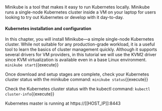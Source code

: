 Minikube is a tool that makes it easy to run Kubernetes locally. Minikube runs a single-node Kubernetes cluster inside a VM on your laptop for users looking to try out Kubernetes or develop with it day-to-day.

#### Kubernetes installation and configuration

In this chapter, you will install Minikube—a simple single-node Kubernetes cluster. While not suitable for any production-grade workload, it is a useful tool to learn the basics of cluster management quickly. Although it supports several drivers for VM providers, in this tutorial we will use the KVM2 driver since KVM virtualization is available even in a base Linux environment.
`minikube start`{{execute}}

Once download and setup stages are complete, check your Kubernetes cluster status with the minikube command:
`minikube status`{{execute}}

Check the Kubernetes cluster status with the kubectl command:
`kubectl cluster-info`{{execute}}

Kubernetes master is running at https://[[HOST_IP]]:8443